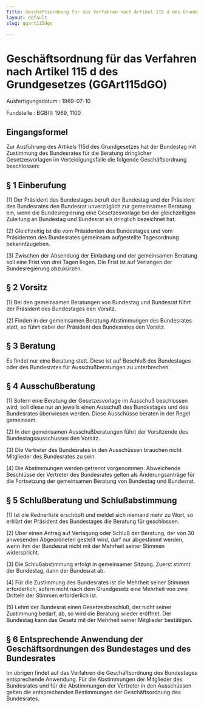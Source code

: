 ```yaml
---
Title: Geschäftsordnung für das Verfahren nach Artikel 115 d des Grundgesetzes
layout: default
slug: ggart115dgo

---
```


# Geschäftsordnung für das Verfahren nach Artikel 115 d des Grundgesetzes (GGArt115dGO)

Ausfertigungsdatum
:   1969-07-10

Fundstelle
:   BGBl I: 1969, 1100



## Eingangsformel

Zur Ausführung des Artikels 115d des Grundgesetzes hat der Bundestag
mit Zustimmung des Bundesrates für die Beratung dringlicher
Gesetzesvorlagen im Verteidigungsfalle die folgende Geschäftsordnung
beschlossen:


## § 1 Einberufung

(1) Der Präsident des Bundestages beruft den Bundestag und der
Präsident des Bundesrates den Bundesrat unverzüglich zur gemeinsamen
Beratung ein, wenn die Bundesregierung eine Gesetzesvorlage bei der
gleichzeitigen Zuleitung an Bundestag und Bundesrat als dringlich
bezeichnet hat.

(2) Gleichzeitig ist die vom Präsidenten des Bundestages und vom
Präsidenten des Bundesrates gemeinsam aufgestellte Tagesordnung
bekanntzugeben.

(3) Zwischen der Absendung der Einladung und der gemeinsamen Beratung
soll eine Frist von drei Tagen liegen. Die Frist ist auf Verlangen der
Bundesregierung abzukürzen.


## § 2 Vorsitz

(1) Bei den gemeinsamen Beratungen von Bundestag und Bundesrat führt
der Präsident des Bundestages den Vorsitz.

(2) Finden in der gemeinsamen Beratung Abstimmungen des Bundesrates
statt, so führt dabei der Präsident des Bundesrates den Vorsitz.


## § 3 Beratung

Es findet nur eine Beratung statt. Diese ist auf Beschluß des
Bundestages oder des Bundesrates für Ausschußberatungen zu
unterbrechen.


## § 4 Ausschußberatung

(1) Sofern eine Beratung der Gesetzesvorlage im Ausschuß beschlossen
wird, soll diese nur an jeweils einen Ausschuß des Bundestages und des
Bundesrates überwiesen werden. Diese Ausschüsse beraten in der Regel
gemeinsam.

(2) In den gemeinsamen Ausschußberatungen führt der Vorsitzende des
Bundestagsausschusses den Vorsitz.

(3) Die Vertreter des Bundesrates in den Ausschüssen brauchen nicht
Mitglieder des Bundesrates zu sein.

(4) Die Abstimmungen werden getrennt vorgenommen. Abweichende
Beschlüsse der Vertreter des Bundesrates gelten als Änderungsanträge
für die Fortsetzung der gemeinsamen Beratung von Bundestag und
Bundesrat.


## § 5 Schlußberatung und Schlußabstimmung

(1) Ist die Rednerliste erschöpft und meldet sich niemand mehr zu
Wort, so erklärt der Präsident des Bundestages die Beratung für
geschlossen.

(2) Über einen Antrag auf Vertagung oder Schluß der Beratung, der von
30 anwesenden Abgeordneten gestellt wird, darf nur abgestimmt werden,
wenn ihm der Bundesrat nicht mit der Mehrheit seiner Stimmen
widerspricht.

(3) Die Schlußabstimmung erfolgt in gemeinsamer Sitzung. Zuerst stimmt
der Bundestag, dann der Bundesrat ab.

(4) Für die Zustimmung des Bundesrates ist die Mehrheit seiner Stimmen
erforderlich, sofern nicht nach dem Grundgesetz eine Mehrheit von zwei
Dritteln der Stimmen erforderlich ist.

(5) Lehnt der Bundesrat einen Gesetzesbeschluß, der nicht seiner
Zustimmung bedarf, ab, so wird die Beratung wieder eröffnet. Der
Bundestag kann das Gesetz mit der Mehrheit seiner Mitglieder
bestätigen.


## § 6 Entsprechende Anwendung der Geschäftsordnungen des Bundestages und des Bundesrates

Im übrigen findet auf das Verfahren die Geschäftsordnung des
Bundestages entsprechende Anwendung. Für die Abstimmungen der
Mitglieder des Bundesrates und für die Abstimmungen der Vertreter in
den Ausschüssen gelten die entsprechenden Bestimmungen der
Geschäftsordnung des Bundesrates.

